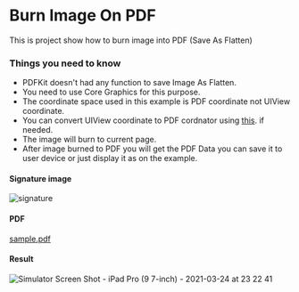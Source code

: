 # Burn Image On PDF

This is project show how to burn image into PDF (Save As Flatten)

### Things you need to know
- PDFKit doesn't had any function to save Image As Flatten.
- You need to use Core Graphics for this purpose.
- The coordinate space used in this example is PDF coordinate not UIView coordinate.
- You can convert UIView coordinate to PDF cordnator using [this](https://developer.apple.com/documentation/pdfkit/pdfview/1505316-convert).
 if needed. 
- The image will burn to current page.
- After image burned to PDF you will get the PDF Data you can save it to user device or just display it as on the example.


#### Signature image
![signature](https://user-images.githubusercontent.com/16876982/112380885-fbd9ce00-8cfa-11eb-85a4-3c7a4a772be6.png)

#### PDF
[sample.pdf](https://github.com/X901/BurnImageToPDF/files/6200365/sample.pdf)

#### Result
![Simulator Screen Shot - iPad Pro (9 7-inch) - 2021-03-24 at 23 22 41](https://user-images.githubusercontent.com/16876982/112381029-288de580-8cfb-11eb-9714-5fe02ee8ab96.png)



